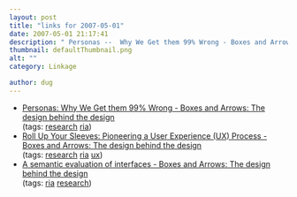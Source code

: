 ```yaml
---
layout: post
title: "links for 2007-05-01"
date: 2007-05-01 21:17:41
description: " Personas --  Why We Get them 99% Wrong - Boxes and Arrows --  The design behind the design (tags --  research ria) Roll Up Your Sleeves --  Pioneering a User Experience (UX) Process - Boxes and Arrows --  The design behind the design (tags -- &#8230;"
thumbnail: defaultThumbnail.png
alt: ""
category: Linkage

author: dug
---
```


<ul class="delicious">
	<li>
		<div class="delicious-link"><a href="http://www.boxesandarrows.com/idea/view/6496">Personas: Why We Get them 99% Wrong - Boxes and Arrows: The design behind the design</a></div>
		<div class="delicious-tags">(tags: <a href="http://del.icio.us/dug/research">research</a> <a href="http://del.icio.us/dug/ria">ria</a>)</div>
	</li>
	<li>
		<div class="delicious-link"><a href="http://www.boxesandarrows.com/idea/view/5514">Roll Up Your Sleeves: Pioneering a User Experience (UX) Process - Boxes and Arrows: The design behind the design</a></div>
		<div class="delicious-tags">(tags: <a href="http://del.icio.us/dug/research">research</a> <a href="http://del.icio.us/dug/ria">ria</a> <a href="http://del.icio.us/dug/ux">ux</a>)</div>
	</li>
	<li>
		<div class="delicious-link"><a href="http://www.boxesandarrows.com/idea/view/3765#comments">A semantic evaluation of interfaces - Boxes and Arrows: The design behind the design</a></div>
		<div class="delicious-tags">(tags: <a href="http://del.icio.us/dug/ria">ria</a> <a href="http://del.icio.us/dug/research">research</a>)</div>
	</li>
</ul>
